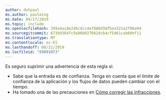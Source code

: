 ```yaml
---
author: dotpaul
ms.author: paulming
ms.date: 04/17/2019
ms.topic: include
ms.openlocfilehash: 349a4ac8e246cdcc4ef880d38fbea321a2f86a9d
ms.sourcegitcommit: 673b9364fc9a96b027662dcb4cf5d61cab60ef11
ms.translationtype: MT
ms.contentlocale: es-ES
ms.lasthandoff: 08/21/2019
ms.locfileid: "69891073"
---
```

Es seguro suprimir una advertencia de esta regla si:
- Sabe que la entrada es de confianza. Tenga en cuenta que el límite de confianza de la aplicación y los flujos de datos pueden cambiar con el tiempo.
- Ha tomado una de las precauciones en [Cómo corregir las infracciones](#how-to-fix-violations).